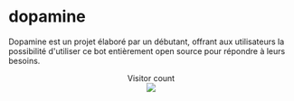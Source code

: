 # dopamine
Dopamine est un projet élaboré par un débutant, offrant aux utilisateurs la possibilité d'utiliser ce bot entièrement open source pour répondre à leurs besoins.

<p align="center"> 
  Visitor count<br>
  <img src="https://profile-counter.glitch.me/sagar-viradiya/count.svg" />
</p>
